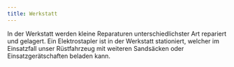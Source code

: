 ```yaml
---
title: Werkstatt
---
```


In der Werkstatt werden kleine Reparaturen unterschiedlichster Art repariert und gelagert. Ein Elektrostapler ist in der Werkstatt stationiert, welcher im Einsatzfall unser Rüstfahrzeug mit weiteren Sandsäcken oder Einsatzgerätschaften beladen kann.
